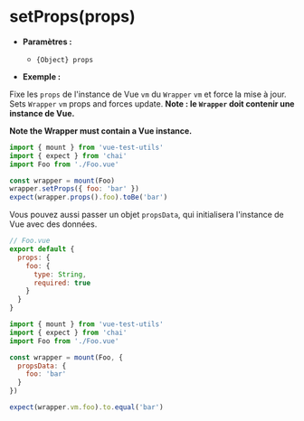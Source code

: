 # setProps(props)

- **Paramètres :**
  - `{Object} props`

- **Exemple :**

Fixe les `props` de l'instance de Vue `vm` du `Wrapper` `vm` et force la mise à jour.
Sets `Wrapper` `vm` props and forces update.
**Note : le `Wrapper` doit contenir une instance de Vue.**

**Note the Wrapper must contain a Vue instance.**

```js
import { mount } from 'vue-test-utils'
import { expect } from 'chai'
import Foo from './Foo.vue'

const wrapper = mount(Foo)
wrapper.setProps({ foo: 'bar' })
expect(wrapper.props().foo).toBe('bar')
```

Vous pouvez aussi passer un objet `propsData`, qui initialisera l'instance de Vue avec des données.

``` js
// Foo.vue
export default {
  props: {
    foo: {
      type: String,
      required: true
    }
  }
}
```

``` js
import { mount } from 'vue-test-utils'
import { expect } from 'chai'
import Foo from './Foo.vue'

const wrapper = mount(Foo, {
  propsData: {
    foo: 'bar'
  }
})

expect(wrapper.vm.foo).to.equal('bar')
```
